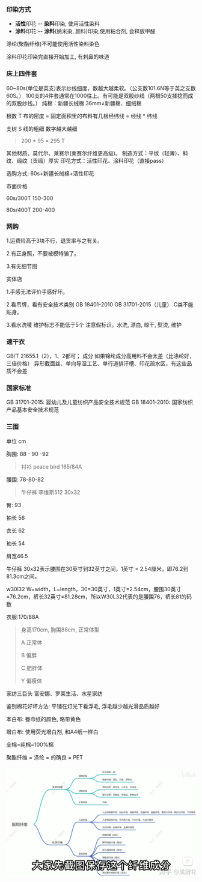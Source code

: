 ### 印染方式

- **活性**印花 -- **染料**印染, 使用活性染料
- **涂料**印花:-- **涂料**(纳米染, 颜料)印染,使用粘合剂, 会释放甲醛

涤纶(聚酯纤维)不可能使用活性染料染色

涂料印花印染完直接开始加工, 有刺鼻的味道

### 床上四件套

60~80s(单位是英支)表示纱线细度，数越大越柔软。（公支数101.6N等于英之支数60S。）
100支的4件套通常在1000往上。有可能是双股纱线（两根50支揉捻而成的双股纱线。）
纯棉：新疆长绒棉 36mm≠新疆棉、细绒棉

根数 T 布的密度 = 固定面积里的布料有几根经纬线 = 经线 * 纬线 

支树 S  线的粗细 数字越大越细

> 200 * 95 = 295 T

其他材质。莫代尔、莱赛尔(莱赛尔纤维更高级)。
制造方式：平纹（轻薄）、斜纹、缎纹（贡缎）厚实
印花方式：活性印花、涂料印花（直接pass）

选购方式: 60s+新疆长绒棉+活性印花

市面价格

60s/300T  150-300

80s/400T   200-400

### 网购

1.运费险高于3块不行，退货率与之有关。

 2.有正身照，不要被模特骗了。

 3.有无细节图 

实体店 

1.手感无法评价手感好坏。 

2.看吊牌，看有安全技术类别 GB 18401-2010  GB  31701-2015（儿童） C类不能贴身。 

3.看水洗唛 维护标志不能低于5个 注意假标识。水洗, 漂白, 晾干, 熨烫, 维护

### 速干衣

GB/T 21655.1（2），1、2都可； 成分 如果锦纶成分高用料不会太差（比涤纶好，三倍价格） 异形截面丝、单向导湿工艺、单行道排汗槽、印花疏水区，有这些品质不会差 

### 国家标准

GB 31701-2015:  婴幼儿及儿童纺织产品安全技术规范
GB 18401-2010:  国家纺织产品基本安全技术规范

### 三围

单位 cm

胸围: 88 - 90 -92 

> 衬衫 peace bird 165/84A

腰围: 78-80-82  

> 牛仔裤  李维斯512 30x32

臀: 93

袖长 56

衣长 62

袖长 54

肩宽46.5

牛仔裤 30x32表示腰围在30英寸到32英寸之间，1英寸 = 2.54厘米，即76.2到81.3cm之间。

w30l32 W=width，L=length，30=30英寸，1英寸=2.54cm，腰围30英寸=76.2cm，裤长32英寸=81.28cm，所以W30L32代表的是腰围76，裤长81的码数

衣服:170/88A

> 身高170cm, 胸围88cm, 正常体型
> 
> A 正常体
> 
> B 偏胖
> 
> C 肥胖体
> 
> Y 偏瘦体

家纺三巨头 富安娜、罗莱生活、水星家纺 

鉴别棉花好坏方法: 平铺在灯光下看浮毛, 浮毛越少越光滑品质越好

本白布: 餐巾纸的颜色, 略带黄色

增白布: 使用荧光增白剂, 和A4纸一样白

全棉=纯棉=100%棉 

聚酯纤维 = 涤纶 = 的确良 = PET

![1660748426464](纺织-面料宝典.assets/1660748426464.png)